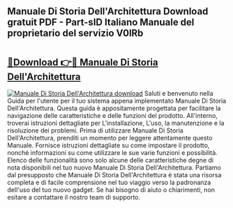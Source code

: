 ## Manuale Di Storia Dell'Architettura Download gratuit PDF - Part-sID Italiano Manuale del proprietario del servizio V0lRb

# <h2><a href="http://dfa4ohv.blite.top/?on=Manuale+Di+Storia+Dell%27Architettura">🔗Download 👉🔴 Manuale Di Storia Dell'Architettura</a></h2>

[![Manuale Di Storia Dell'Architettura download](https://i.imgur.com/lujVjoI.png)](http://dfa4ohv.blite.top/?on=Manuale+Di+Storia+Dell%27Architettura)
Saluti e benvenuto nella Guida per l'utente per il tuo sistema appena implementato Manuale Di Storia Dell'Architettura. Questa guida è appositamente progettata per facilitare la navigazione delle caratteristiche e delle funzioni del prodotto. All'interno, troverai istruzioni dettagliate per L'installazione, L'uso, la manutenzione e la risoluzione dei problemi. Prima di utilizzare Manuale Di Storia Dell'Architettura, prenditi un momento per leggere attentamente questo Manuale. Fornisce istruzioni dettagliate su come impostare il prodotto, nonché informazioni su come utilizzare le sue varie funzioni e possibilità. Elenco delle funzionalità sono solo alcune delle caratteristiche degne di nota disponibili nel tuo nuovo Manuale Di Storia Dell'Architettura. Partiamo dal presupposto che Manuale Di Storia Dell'Architettura è stata una risorsa completa e di facile comprensione nel tuo viaggio verso la padronanza dell'uso del tuo nuovo gadget. Se hai bisogno di aiuto o chiarimenti, non esitare a contattare il nostro team di supporto.
